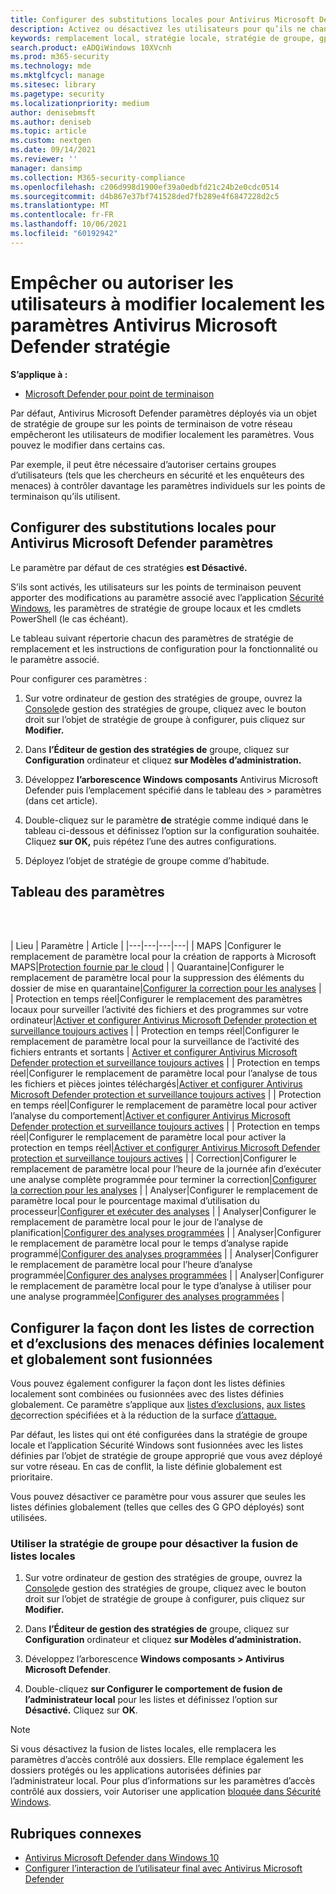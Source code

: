 ```yaml
---
title: Configurer des substitutions locales pour Antivirus Microsoft Defender paramètres
description: Activez ou désactivez les utilisateurs pour qu’ils ne changent pas localement les paramètres dans Microsoft Defender AV.
keywords: remplacement local, stratégie locale, stratégie de groupe, gpo, verrouillage, fusion, listes
search.product: eADQiWindows 10XVcnh
ms.prod: m365-security
ms.technology: mde
ms.mktglfcycl: manage
ms.sitesec: library
ms.pagetype: security
ms.localizationpriority: medium
author: denisebmsft
ms.author: deniseb
ms.topic: article
ms.custom: nextgen
ms.date: 09/14/2021
ms.reviewer: ''
manager: dansimp
ms.collection: M365-security-compliance
ms.openlocfilehash: c206d998d1900ef39a0edbfd21c24b2e0cdc0514
ms.sourcegitcommit: d4b867e37bf741528ded7fb289e4f6847228d2c5
ms.translationtype: MT
ms.contentlocale: fr-FR
ms.lasthandoff: 10/06/2021
ms.locfileid: "60192942"
---
```

# <a name="prevent-or-allow-users-to-locally-modify-microsoft-defender-antivirus-policy-settings"></a>Empêcher ou autoriser les utilisateurs à modifier localement les paramètres Antivirus Microsoft Defender stratégie


**S’applique à :**

- [Microsoft Defender pour point de terminaison](/microsoft-365/security/defender-endpoint/)

Par défaut, Antivirus Microsoft Defender paramètres déployés via un objet de stratégie de groupe sur les points de terminaison de votre réseau empêcheront les utilisateurs de modifier localement les paramètres. Vous pouvez le modifier dans certains cas.

Par exemple, il peut être nécessaire d’autoriser certains groupes d’utilisateurs (tels que les chercheurs en sécurité et les enquêteurs des menaces) à contrôler davantage les paramètres individuels sur les points de terminaison qu’ils utilisent.

## <a name="configure-local-overrides-for-microsoft-defender-antivirus-settings"></a>Configurer des substitutions locales pour Antivirus Microsoft Defender paramètres

Le paramètre par défaut de ces stratégies **est Désactivé.**

S’ils sont activés, les utilisateurs sur les points de terminaison peuvent apporter des modifications au paramètre associé avec l’application [Sécurité Windows,](microsoft-defender-security-center-antivirus.md) les paramètres de stratégie de groupe locaux et les cmdlets PowerShell (le cas échéant).

Le tableau suivant répertorie chacun des paramètres de stratégie de remplacement et les instructions de configuration pour la fonctionnalité ou le paramètre associé.

Pour configurer ces paramètres :

1. Sur votre ordinateur de gestion des stratégies de groupe, ouvrez la [Console](/previous-versions/windows/it-pro/windows-server-2008-R2-and-2008/cc731212(v=ws.11))de gestion des stratégies de groupe, cliquez avec le bouton droit sur l’objet de stratégie de groupe à configurer, puis cliquez sur **Modifier.**

2. Dans **l’Éditeur de gestion des stratégies de** groupe, cliquez sur **Configuration** ordinateur et cliquez **sur Modèles d’administration.**

3. Développez **l’arborescence Windows composants** Antivirus Microsoft Defender puis l’emplacement spécifié dans le tableau des  >   paramètres (dans cet article). 

4. Double-cliquez sur le paramètre **de** stratégie comme indiqué dans le tableau ci-dessous et définissez l’option sur la configuration souhaitée. Cliquez **sur OK,** puis répétez l’une des autres configurations.

5. Déployez l’objet de stratégie de groupe comme d’habitude.

## <a name="table-of-settings"></a>Tableau des paramètres

<br/><br/>

| Lieu | Paramètre | Article |
|---|---|---|---|
| MAPS |Configurer le remplacement de paramètre local pour la création de rapports à Microsoft MAPS|[Protection fournie par le cloud](enable-cloud-protection-microsoft-defender-antivirus.md) |
| Quarantaine|Configurer le remplacement de paramètre local pour la suppression des éléments du dossier de mise en quarantaine|[Configurer la correction pour les analyses](configure-remediation-microsoft-defender-antivirus.md) |
| Protection en temps réel|Configurer le remplacement des paramètres locaux pour surveiller l’activité des fichiers et des programmes sur votre ordinateur|[Activer et configurer Antivirus Microsoft Defender protection et surveillance toujours actives](configure-real-time-protection-microsoft-defender-antivirus.md) |
| Protection en temps réel|Configurer le remplacement de paramètre local pour la surveillance de l’activité des fichiers entrants et sortants | [Activer et configurer Antivirus Microsoft Defender protection et surveillance toujours actives](configure-real-time-protection-microsoft-defender-antivirus.md) |
| Protection en temps réel|Configurer le remplacement de paramètre local pour l’analyse de tous les fichiers et pièces jointes téléchargés|[Activer et configurer Antivirus Microsoft Defender protection et surveillance toujours actives](configure-real-time-protection-microsoft-defender-antivirus.md) |
| Protection en temps réel|Configurer le remplacement de paramètre local pour activer l’analyse du comportement|[Activer et configurer Antivirus Microsoft Defender protection et surveillance toujours actives](configure-real-time-protection-microsoft-defender-antivirus.md) |
| Protection en temps réel|Configurer le remplacement de paramètre local pour activer la protection en temps réel|[Activer et configurer Antivirus Microsoft Defender protection et surveillance toujours actives](configure-real-time-protection-microsoft-defender-antivirus.md) |
| Correction|Configurer le remplacement de paramètre local pour l’heure de la journée afin d’exécuter une analyse complète programmée pour terminer la correction|[Configurer la correction pour les analyses](configure-remediation-microsoft-defender-antivirus.md) |
| Analyser|Configurer le remplacement de paramètre local pour le pourcentage maximal d’utilisation du processeur|[Configurer et exécuter des analyses](run-scan-microsoft-defender-antivirus.md) |
| Analyser|Configurer le remplacement de paramètre local pour le jour de l’analyse de planification|[Configurer des analyses programmées](scheduled-catch-up-scans-microsoft-defender-antivirus.md) |
| Analyser|Configurer le remplacement de paramètre local pour le temps d’analyse rapide programmé|[Configurer des analyses programmées](scheduled-catch-up-scans-microsoft-defender-antivirus.md) |
| Analyser|Configurer le remplacement de paramètre local pour l’heure d’analyse programmée|[Configurer des analyses programmées](scheduled-catch-up-scans-microsoft-defender-antivirus.md) |
| Analyser|Configurer le remplacement de paramètre local pour le type d’analyse à utiliser pour une analyse programmée|[Configurer des analyses programmées](scheduled-catch-up-scans-microsoft-defender-antivirus.md) |

<a id="merge-lists"></a>

## <a name="configure-how-locally-and-globally-defined-threat-remediation-and-exclusions-lists-are-merged"></a>Configurer la façon dont les listes de correction et d’exclusions des menaces définies localement et globalement sont fusionnées

Vous pouvez également configurer la façon dont les listes définies localement sont combinées ou fusionnées avec des listes définies globalement. Ce paramètre s’applique aux [listes d’exclusions,](configure-exclusions-microsoft-defender-antivirus.md) [aux listes de](configure-remediation-microsoft-defender-antivirus.md)correction spécifiées et à la réduction de la surface [d’attaque.](/windows/security/threat-protection/microsoft-defender-atp/attack-surface-reduction)

Par défaut, les listes qui ont été configurées dans la stratégie de groupe locale et l’application Sécurité Windows sont fusionnées avec les listes définies par l’objet de stratégie de groupe approprié que vous avez déployé sur votre réseau. En cas de conflit, la liste définie globalement est prioritaire.

Vous pouvez désactiver ce paramètre pour vous assurer que seules les listes définies globalement (telles que celles des G GPO déployés) sont utilisées.

### <a name="use-group-policy-to-disable-local-list-merging"></a>Utiliser la stratégie de groupe pour désactiver la fusion de listes locales

1. Sur votre ordinateur de gestion des stratégies de groupe, ouvrez la [Console](/previous-versions/windows/it-pro/windows-server-2008-R2-and-2008/cc731212(v=ws.11))de gestion des stratégies de groupe, cliquez avec le bouton droit sur l’objet de stratégie de groupe à configurer, puis cliquez sur **Modifier.**

2. Dans **l’Éditeur de gestion des stratégies de** groupe, cliquez sur **Configuration** ordinateur et cliquez **sur Modèles d’administration.**

3. Développez l’arborescence **Windows composants > Antivirus Microsoft Defender**.

4. Double-cliquez **sur Configurer le comportement de fusion de l’administrateur local** pour les listes et définissez l’option sur **Désactivé.** Cliquez sur **OK**.

> [!NOTE]
> Si vous désactivez la fusion de listes locales, elle remplacera les paramètres d’accès contrôlé aux dossiers. Elle remplace également les dossiers protégés ou les applications autorisées définies par l’administrateur local. Pour plus d’informations sur les paramètres d’accès contrôlé aux dossiers, voir Autoriser une application [bloquée dans Sécurité Windows](https://support.microsoft.com/help/4046851/windows-10-allow-blocked-app-windows-security).

## <a name="related-topics"></a>Rubriques connexes

- [Antivirus Microsoft Defender dans Windows 10](microsoft-defender-antivirus-in-windows-10.md)
- [Configurer l’interaction de l’utilisateur final avec Antivirus Microsoft Defender](configure-end-user-interaction-microsoft-defender-antivirus.md)
